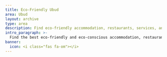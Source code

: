 ```yaml
---
title: Eco-Friendly Ubud
area: Ubud
layout: archive
type: area
description: Find eco-friendly accommodation, restaurants, services, and things to do in Ubud, Bali with our free green business directory.
intro_paragraph: >-
  Find the best eco-friendly and eco-conscious accommodation, restaurants, and services in Ubud. Ubud is the hub for spiritual and outdoor activities in Bali, with plenty of sustainable options. The town is famous for its terraced rice fields and sacred monkey forest. With a variety of sustainable cafes, unique places to stay, and eco-friendly things to do, you can minimize your impact while in Ubud.
banner:
  icon: <i class="fas fa-om"></i>
---
```

